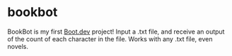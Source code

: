 # bookbot
BookBot is my first [Boot.dev](https://www.boot.dev) project!
Input a .txt file, and receive an output of the count of each character in the file. Works with any .txt file, even novels.
